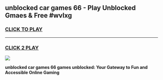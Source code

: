 
## unblocked car games 66 - Play Unblocked Gmaes & Free #wvlxg
<h3>
<a href="https://news.freeplayer.one?title=unblocked_car_games_66&ref=03M">CLICK TO PLAY</a></h3>
<hr>

<h3>
<a href="https://news.freeplayer.one?title=unblocked_car_games_66&ref=03M">CLICK 2 PLAY</a>
  
</h3>

<a href="https://news.freeplayer.one?title=unblocked_car_games_66&ref=03M"><img src="https://clearcache.store/games.png"></a>


**unblocked car games 66 games unblocked: Your Gateway to Fun and Accessible Online Gaming**
